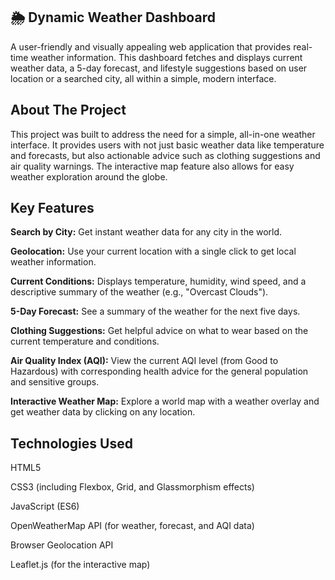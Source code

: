 ## 🌦️ Dynamic Weather Dashboard
A user-friendly and visually appealing web application that provides real-time weather information. This dashboard fetches and displays current weather data, a 5-day forecast, and lifestyle suggestions based on user location or a searched city, all within a simple, modern interface.

## About The Project
This project was built to address the need for a simple, all-in-one weather interface. It provides users with not just basic weather data like temperature and forecasts, but also actionable advice such as clothing suggestions and air quality warnings. The interactive map feature also allows for easy weather exploration around the globe.

## Key Features
**Search by City:** Get instant weather data for any city in the world.

**Geolocation:** Use your current location with a single click to get local weather information.

**Current Conditions:** Displays temperature, humidity, wind speed, and a descriptive summary of the weather (e.g., "Overcast Clouds").

**5-Day Forecast:** See a summary of the weather for the next five days.

**Clothing Suggestions:** Get helpful advice on what to wear based on the current temperature and conditions.

**Air Quality Index (AQI):** View the current AQI level (from Good to Hazardous) with corresponding health advice for the general population and sensitive groups.

**Interactive Weather Map:** Explore a world map with a weather overlay and get weather data by clicking on any location.

## Technologies Used
HTML5

CSS3 (including Flexbox, Grid, and Glassmorphism effects)

JavaScript (ES6)

OpenWeatherMap API (for weather, forecast, and AQI data)

Browser Geolocation API

Leaflet.js (for the interactive map)

